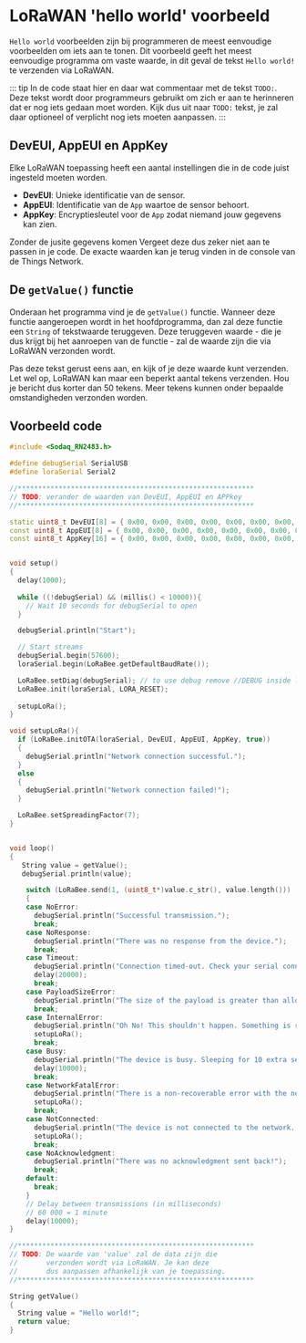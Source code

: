 # LoRaWAN 'hello world' voorbeeld

`Hello world` voorbeelden zijn bij programmeren de meest eenvoudige voorbeelden om iets aan te tonen. Dit voorbeeld geeft het meest eenvoudige programma om vaste waarde, in dit geval de tekst `Hello world!` te verzenden via LoRaWAN.

::: tip
In de code staat hier en daar wat commentaar met de tekst `TODO:`. Deze tekst wordt door programmeurs gebruikt om zich er aan te herinneren dat er nog iets gedaan moet worden. Kijk dus uit naar `TODO:` tekst, je zal daar optioneel of verplicht nog iets moeten aanpassen.
:::

## DevEUI, AppEUI en AppKey

Elke LoRaWAN toepassing heeft een aantal instellingen die in de code juist ingesteld moeten worden. 

* **DevEUI**: Unieke identificatie van de sensor.
* **AppEUI**: Identificatie van de `App` waartoe de sensor behoort.
* **AppKey**: Encryptiesleutel voor de `App` zodat niemand jouw gegevens kan zien.

Zonder de jusite gegevens komen Vergeet deze dus zeker niet aan te passen in je code. De exacte waarden kan je terug vinden in de console van de Things Network. 

## De `getValue()` functie

Onderaan het programma vind je de `getValue()` functie. Wanneer deze functie aangeroepen wordt in het hoofdprogramma, dan zal deze functie een `String` of tekstwaarde teruggeven. Deze teruggeven waarde - die je dus krijgt bij het aanroepen van de functie - zal de waarde zijn die via LoRaWAN verzonden wordt.

Pas deze tekst gerust eens aan, en kijk of je deze waarde kunt verzenden. Let wel op, LoRaWAN kan maar een beperkt aantal tekens verzenden. Hou je bericht dus korter dan 50 tekens. Meer tekens kunnen onder bepaalde omstandigheden verzonden worden.

## Voorbeeld code

<!-- <<< @/docs/examples/lorawan/hello-world.md  -->

```cpp
#include <Sodaq_RN2483.h>

#define debugSerial SerialUSB
#define loraSerial Serial2

//**********************************************************
// TODO: verander de waarden van DevEUI, AppEUI en APPkey
//**********************************************************

static uint8_t DevEUI[8] = { 0x00, 0x00, 0x00, 0x00, 0x00, 0x00, 0x00, 0x00 };
const uint8_t AppEUI[8] = { 0x00, 0x00, 0x00, 0x00, 0x00, 0x00, 0x00, 0x00 };
const uint8_t AppKey[16] = { 0x00, 0x00, 0x00, 0x00, 0x00, 0x00, 0x00, 0x00, 0x00, 0x00, 0x00, 0x00, 0x00, 0x00, 0x00, 0x00 };


void setup()
{
  delay(1000);
  
  while ((!debugSerial) && (millis() < 10000)){
    // Wait 10 seconds for debugSerial to open
  }

  debugSerial.println("Start");

  // Start streams
  debugSerial.begin(57600);
  loraSerial.begin(LoRaBee.getDefaultBaudRate());

  LoRaBee.setDiag(debugSerial); // to use debug remove //DEBUG inside library
  LoRaBee.init(loraSerial, LORA_RESET);
  
  setupLoRa();
}

void setupLoRa(){
  if (LoRaBee.initOTA(loraSerial, DevEUI, AppEUI, AppKey, true))
  {
    debugSerial.println("Network connection successful.");
  }
  else
  {
    debugSerial.println("Network connection failed!");
  }

  LoRaBee.setSpreadingFactor(7);
}


void loop()
{
   String value = getValue();
   debugSerial.println(value);

    switch (LoRaBee.send(1, (uint8_t*)value.c_str(), value.length()))
    {
    case NoError:
      debugSerial.println("Successful transmission.");
      break;
    case NoResponse:
      debugSerial.println("There was no response from the device.");
      break;
    case Timeout:
      debugSerial.println("Connection timed-out. Check your serial connection to the device! Sleeping for 20sec.");
      delay(20000);
      break;
    case PayloadSizeError:
      debugSerial.println("The size of the payload is greater than allowed. Transmission failed!");
      break;
    case InternalError:
      debugSerial.println("Oh No! This shouldn't happen. Something is really wrong! The program will reset the RN module.");
      setupLoRa();
      break;
    case Busy:
      debugSerial.println("The device is busy. Sleeping for 10 extra seconds.");
      delay(10000);
      break;
    case NetworkFatalError:
      debugSerial.println("There is a non-recoverable error with the network connection. The program will reset the RN module.");
      setupLoRa();
      break;
    case NotConnected:
      debugSerial.println("The device is not connected to the network. The program will reset the RN module.");
      setupLoRa();
      break;
    case NoAcknowledgment:
      debugSerial.println("There was no acknowledgment sent back!");
      break;
    default:
      break;
    }
    // Delay between transmissions (in milliseconds)
    // 60 000 = 1 minute
    delay(10000); 
}

//**********************************************************
// TODO: De waarde van 'value' zal de data zijn die
//       verzonden wordt via LoRaWAN. Je kan deze
//       dus aanpassen afhankelijk van je toepassing.
//**********************************************************

String getValue()
{
  String value = "Hello world!";
  return value;
}
```